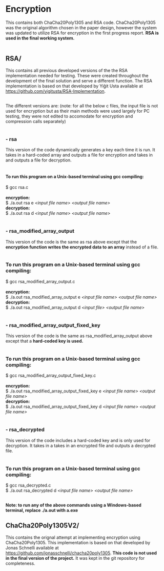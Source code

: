 # Encryption #
This contains both ChaCha20Poly1305 and RSA code. ChaCha20Poly1305 was the original algorithm chosen in the paper design, however the system was updated to utilize RSA for encryption in the first progress report. **RSA is used in the final working system.** <br /><br /> 

## RSA/
This contains all previous developed versions of the the RSA implementation needed for testing. These were created throughout the development of the final solution and serve a different function. The RSA implementation is based on that developed by Yiğit Usta available at https://github.com/yigitusta/RSA-Implementation. <br /><br />

The different versions are:
(note: for all the below c files, the input file is not used for encryption but as their main methods were used largely for PC testing, they were not edited to accomodate for encryption and compression calls separately) <br /><br /> 



### - rsa #
This version of the code dynamically generates a key each time it is run. It takes in a hard-coded array and outputs a file for encryption and takes in and outputs a file for decryption. <br /><br />

#### To run this program on a Unix-based terminal using gcc compiling:
\$ gcc rsa.c <br /><br />
**encryption:** <br />
\$ ./a.out rsa e *\<input file name\> \<output file name\>* <br />
**decryption:** <br />
\$ ./a.out rsa d *\<input file name\> \<output file name\>* <br /><br />

### - rsa_modified_array_output #
This version of the code is the same as rsa above except that the **encryption function writes the encrypted data to an array** instead of a file. <br /><br />

### To run this program on a Unix-based terminal using gcc compiling:
\$ gcc rsa_modified_array_output.c <br /><br />
**encryption:** <br />
\$ ./a.out rsa_modified_array_output e *\<input file name\> \<output file name\>* <br />
**decryption:** <br />
\$ ./a.out rsa_modified_array_output d *\<input file\> \<output file name\>* <br /><br />

### - rsa_modified_array_output_fixed_key #
This version of the code is the same as rsa_modified_array_output above except that a **hard-coded key is used.** <br /><br />

### To run this program on a Unix-based terminal using gcc compiling:
\$ gcc rsa_modified_array_output_fixed_key.c <br /><br />
**encryption:** <br />
\$ ./a.out rsa_modified_array_output_fixed_key e *\<input file name\> \<output file name\>* <br />
**decryption:** <br />
\$ ./a.out rsa_modified_array_output_fixed_key d *\<input file name\> \<output file name\>* <br /><br />

### - rsa_decrypted #
This version of the code includes a hard-coded key and is only used for decryption. It takes in a takes in an encrypted file and outputs a decrypted file. <br /><br />

### To run this program on a Unix-based terminal using gcc compiling:
\$ gcc rsa_decrypted.c <br />
\$ ./a.out rsa_decrypted d *\<input file name\> \<output file name\>* <br /><br />

**Note: to run any of the above commands using a Windows-based terminal, replace ./a.out with a.exe**

## ChaCha20Poly1305V2/
This contains the orignal attempt at implementing encryption using ChaCha20Poly1305. This implementation is based on that developed by Jonas Schnelli available at https://github.com/jonasschnelli/chacha20poly1305. **This code is not used in the final version of the project.** It was kept in the git repository for completeness.


